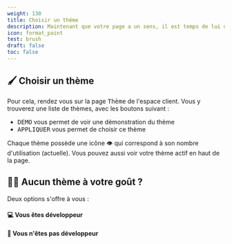 ```yaml
---
weight: 130
title: Choisir un thème
description: Maintenant que votre page a un sens, il est temps de lui donner du style !
icon: format_paint
test: brush
draft: false
toc: false
---
```

## 🖌 Choisir un thème 
Pour cela, rendez vous sur la page <kbd>Thème</kbd> de l'espace client. Vous y trouverez une liste de thèmes, avec les boutons suivant :

- <kbd>DEMO</kbd> vous permet de voir une démonstration du thème
- <kbd>APPLIQUER</kbd> vous permet de choisir ce thème

Chaque thème possède une icône 👁 qui correspond à son nombre d'utilisation (actuelle). Vous pouvez aussi voir votre thème actif en haut de la page.

## 😶‍🌫️ Aucun thème à votre goût ? 

Deux options s'offre à vous :

#### 💻 Vous êtes développeur
#### 🥁 Vous n'êtes pas développeur